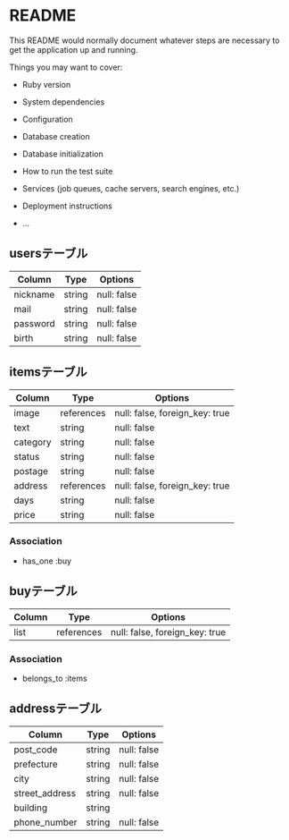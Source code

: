 # README

This README would normally document whatever steps are necessary to get the
application up and running.

Things you may want to cover:

* Ruby version

* System dependencies

* Configuration

* Database creation

* Database initialization

* How to run the test suite

* Services (job queues, cache servers, search engines, etc.)

* Deployment instructions

* ...


## usersテーブル

| Column     | Type       | Options     |
| ---------- | ---------- | ----------- |
| nickname   | string     | null: false |
| mail       | string     | null: false |
| password   | string     | null: false |
| birth      | string     | null: false |

## itemsテーブル

| Column       | Type       | Options                        |
| ------------ | ---------- | ------------------------------ |
| image        | references | null: false, foreign_key: true |
| text         | string     | null: false                    |
| category     | string     | null: false                    |
| status       | string     | null: false                    |
| postage      | string     | null: false                    |
| address      | references | null: false, foreign_key: true |
| days         | string     | null: false                    |
| price        | string     | null: false                    |

### Association
- has_one :buy

## buyテーブル

| Column     | Type       | Options                        |
| ---------- | ---------- | ------------------------------ |
| list       | references | null: false, foreign_key: true |


### Association
- belongs_to :items

## addressテーブル

| Column         | Type       | Options     |
| -------------- | ---------- | ----------- |
| post_code      | string     | null: false |
| prefecture     | string     | null: false |
| city           | string     | null: false |
| street_address | string     | null: false |
| building       | string     |             |
| phone_number   | string     | null: false |
